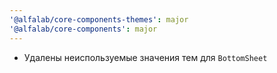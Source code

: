 ```yaml
---
'@alfalab/core-components-themes': major
'@alfalab/core-components': major
---
```


- Удалены неиспользуемые значения тем для `BottomSheet`
